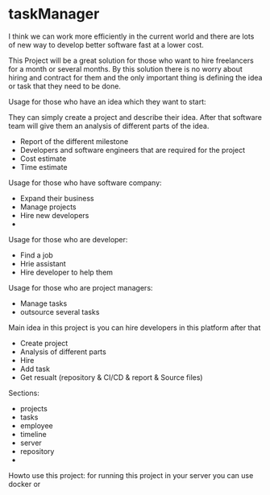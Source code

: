 # taskManager
I think we can work more efficiently in the current world and there are lots of new way to develop better software fast at a lower cost.

This Project will be a great solution for those who want to hire freelancers for a month or several months. By this solution there is no worry about hiring and contract for them and the only important thing is defining the idea or task that they need to be done.

Usage for those who have an idea which they want to  start:

They can simply create a project and describe their idea. After that software team will give them an analysis of different parts of the idea.

- Report of the different milestone
- Developers and software engineers that are required for the project 
- Cost estimate
- Time estimate

Usage for those who have software company:
- Expand their business
- Manage projects
- Hire new developers
-

Usage for those who are developer:
- Find a job
- Hrie assistant 
- Hire developer to help them 

Usage for those who are project managers:

- Manage tasks
- outsource several tasks 




Main  idea in this project is you can hire developers in this platform after that


- Create project
- Analysis of different parts
- Hire  
- Add task 
- Get resualt (repository & CI/CD & report & Source files)



Sections:

- projects
- tasks
- employee
- timeline
- server
- repository
-


Howto use this project:
for running this project in your server you can use docker or 
